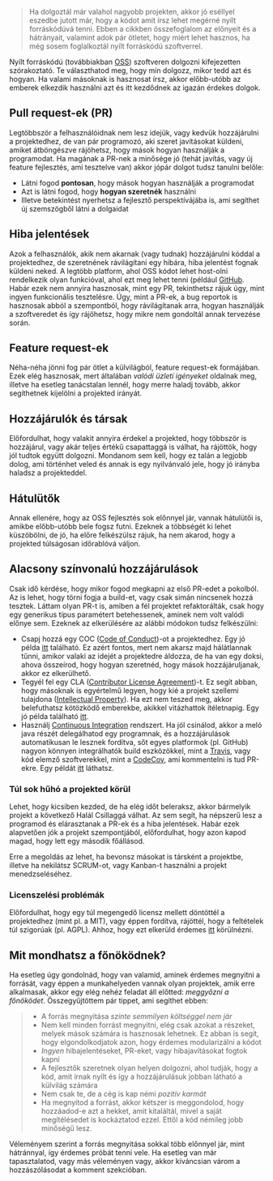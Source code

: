 > Ha dolgoztál már valahol nagyobb projekten, akkor jó eséllyel eszedbe jutott már, hogy a kódot amit írsz lehet megérné nyílt forráskódúvá tenni. Ebben a cikkben összefoglalom az előnyeit és a hátrányait, valamint adok pár ötletet, hogy miért lehet hasznos, ha még sosem foglalkoztál nyílt forráskódú szoftverrel.

Nyílt forráskódú (továbbiakban [OSS](https://en.wikipedia.org/wiki/Open-source_software)) szoftveren dolgozni kifejezetten szórakoztató. Te választhatod meg, hogy min dolgozz, mikor tedd azt és hogyan. Ha valami másoknak is hasznosat írsz, akkor előbb-utóbb az emberek elkezdik használni azt és itt kezdődnek az igazán érdekes dolgok.

## Pull request-ek (PR)
Legtöbbször a felhasználóidnak nem lesz idejük, vagy kedvük hozzájárulni a projektedhez, de van pár programozó, aki szeret javításokat küldeni, amiket átböngészve rájöhetsz, hogy mások hogyan használják a programodat. Ha magának a PR-nek a minősége jó (tehát javítás, vagy új feature fejlesztés, ami tesztelve van) akkor jópár dolgot tudsz tanulni belőle:
- Látni fogod __pontosan__, hogy mások hogyan használják a programodat
- Azt is látni fogod, hogy __hogyan szeretnék__ használni
- Illetve betekintést nyerhetsz a fejlesztő perspektívájába is, ami segíthet új szemszögből látni a dolgaidat

## Hiba jelentések
Azok a felhasználók, akik nem akarnak (vagy tudnak) hozzájárulni kóddal a projektedhez, de szeretnének rávilágítani egy hibára, hiba jelentést fognak küldeni neked. A legtöbb platform, ahol OSS kódot lehet host-olni rendelkezik olyan funkcióval, ahol ezt meg lehet tenni (például [GitHub](https://github.com/). Habár ezek nem annyira hasznosak, mint egy PR, tekinthetsz rájuk úgy, mint ingyen funkcionális tesztelésre. Úgy, mint a PR-ek, a bug reportok is hasznosak abból a szempontból, hogy rávilágítanak arra, hogyan használják a szoftveredet és így rájöhetsz, hogy mikre nem gondoltál annak tervezése során.

## Feature request-ek
Néha-néha jönni fog pár ötlet a külvilágból, feature request-ek formájában. Ezek elég hasznosak, mert általában *valódi üzleti igényeket* oldalnak meg, illetve ha esetleg tanácstalan lennél, hogy merre haladj tovább, akkor segíthetnek kijelölni a projekted irányát.

## Hozzájárulók és társak
Előfordulhat, hogy valakit annyira érdekel a projekted, hogy többször is hozzájárul, vagy akár teljes értékű csapattaggá is válhat, ha rájöttök, hogy jól tudtok együtt dolgozni. Mondanom sem kell, hogy ez talán a legjobb dolog, ami történhet veled és annak is egy nyilvánvaló jele, hogy jó irányba haladsz a projekteddel.

## Hátulütők
Annak ellenére, hogy az OSS fejlesztés sok előnnyel jár, vannak hátulütői is, amikbe előbb-utóbb bele fogsz futni. Ezeknek a többségét ki lehet küszöbölni, de jó, ha előre felkészülsz rájuk, ha nem akarod, hogy a projekted túlságosan időrablóvá váljon.

## Alacsony színvonalú hozzájárulások

Csak idő kérdése, hogy mikor fogod megkapni az első PR-edet a pokolból. Az is lehet, hogy törni fogja a build-et, vagy csak simán nincsenek hozzá tesztek. Láttam olyan PR-t is, amiben a fél projektet refaktorálták, csak hogy egy generikus típus paramétert betehessenek, aminek nem volt valódi előnye sem. Ezeknek az elkerülésére az alábbi módokon tudsz felkészülni:

- Csapj hozzá egy COC ([Code of Conduct](https://en.wikipedia.org/wiki/Code_of_conduct))-ot a projektedhez. Egy jó példa [itt](http://contributor-covenant.org/version/1/1/0/) található. Ez azért fontos, mert nem akarsz majd hálátlannak tűnni, amikor valaki az idejét a projektedre áldozza, de ha van egy doksi, ahova összeírod, hogy hogyan szeretnéd, hogy mások hozzájáruljanak, akkor ez elkerülhető.
- Tegyél fel egy CLA ([Contributor License Agreement](https://en.wikipedia.org/wiki/Contributor_License_Agreement))-t. Ez segít abban, hogy másoknak is egyértelmű legyen, hogy kié a projekt szellemi tulajdona ([Intellectual Property](https://en.wikipedia.org/wiki/Intellectual_property)). Ha ezt nem teszed meg, akkor belefuthatsz kötözködő emberekbe, akikkel vitázhattok ítéletnapig. Egy jó példa található [itt](https://github.com/ReactiveX/RxJava/blob/2.x/CONTRIBUTING.md).
- Használj [Continuous Integration](https://en.wikipedia.org/wiki/Continuous_integration) rendszert. Ha jól csinálod, akkor a meló java részét delegálhatod egy programnak, és a hozzájárulások automatikusan le lesznek fordítva, sőt egyes platformok (pl. GitHub) nagyon könnyen integrálhatók build eszközökkel, mint a [Travis](https://travis-ci.org/), vagy kód elemző szoftverekkel, mint a [CodeCov](https://codecov.io/), ami kommentelni is tud PR-ekre. Egy példát [itt](https://github.com/Hexworks/hexameter/pull/24) láthatsz.

### Túl sok hűhó a projekted körül
Lehet, hogy kicsiben kezded, de ha elég időt beleraksz, akkor bármelyik projekt a következő Halál Csillaggá válhat. Az sem segít, ha népszerű lesz a programod és elárasztanak a PR-ek és a hiba jelentések. Habár ezek alapvetően jók a projekt szempontjából, előfordulhat, hogy azon kapod magad, hogy lett egy második főállásod.

Erre a megoldás az lehet, ha bevonsz másokat is társként a projektbe, illetve ha nekilátsz SCRUM-ot, vagy Kanban-t használni a projekt menedzseléséhez.

### Licenszelési problémák

Előfordulhat, hogy egy túl megengedő licensz mellett döntöttél a projektedhez (mint pl. a MIT), vagy éppen fordítva, rájöttél, hogy a feltételek túl szigorúak (pl. AGPL). Ahhoz, hogy ezt elkerüld érdemes [itt](https://choosealicense.com/) körülnézni.

## Mit mondhatsz a főnöködnek?

Ha esetleg úgy gondolnád, hogy van valamid, aminek érdemes megnyitni a forrását, vagy éppen a munkahelyeden vannak olyan projektek, amik erre alkalmasak, akkor egy elég nehéz feladat áll előtted: *meggyőzni a főnöködet*. Összegyűjtöttem pár tippet, ami segíthet ebben:

> - A forrás megnyitása *szinte semmilyen költséggel nem jár*
> - Nem kell minden forrást megnyitni, elég csak azokat a részeket, melyek mások számára is hasznosak lehetnek. Ez abban is segít, hogy elgondolkodjatok azon, hogy érdemes modularizálni a kódot
> - *Ingyen* hibajelentéseket, PR-eket, vagy hibajavításokat fogtok kapni
> - A fejlesztők szeretnek olyan helyen dolgozni, ahol tudják, hogy a kód, amit írnak nyílt és így a hozzájárulásuk jobban látható a külvilág számára
> - Nem csak te, de a cég is kap némi *pozitív karmát*
> - Ha megnyitod a forrást, akkor kétszer is meggondolod, hogy hozzáadod-e azt a hekket, amit kitaláltál, mivel a saját megítélésedet is kockáztatod ezzel. Ettől a kód némileg jobb minőségű lesz.

Véleményem szerint a forrás megnyitása sokkal több előnnyel jár, mint hátránnyal, így érdemes próbát tenni vele. Ha esetleg van már tapasztalatod, vagy más véleményen vagy, akkor kíváncsian várom a hozzászólásodat a komment szekcióban.



